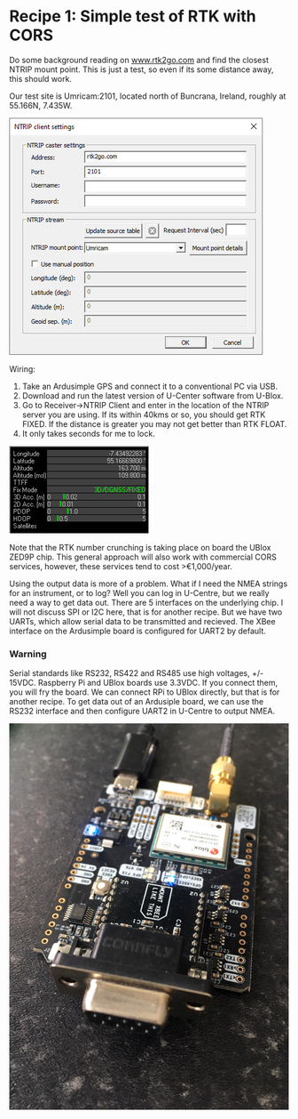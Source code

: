 # Recipe 1: Simple test of RTK with CORS

Do some background reading on www.rtk2go.com and find the closest NTRIP mount point. 
This is just a test, so even if its some distance away, this should work.

Our test site is Umricam:2101, located north of Buncrana, Ireland, roughly at 55.166N, 7.435W.

![](NTRIPClient.jpg)

Wiring:
1. Take an Ardusimple GPS and connect it to a conventional PC via USB.
2. Download and run the latest version of U-Center software from U-Blox.
3. Go to Receiver->NTRIP Client and enter in the location of the NTRIP server you are using. If its within 40kms or so, you should get RTK FIXED. If the distance is greater you may not get better than RTK FLOAT.
4. It only takes seconds for me to lock.

![](NTRIPClientData.jpg)

Note that the RTK number crunching is taking place on board the UBlox ZED9P chip.
This general approach will also work with commercial CORS services, however, these services tend to cost >€1,000/year.

Using the output data is more of a problem. What if I need the NMEA strings for an instrument, or to log? Well you can log in U-Centre, but we really need a way to get data out. There are 5 interfaces on the underlying chip. I will not discuss SPI or I2C here, that is for another recipe. But we have two UARTs, which allow serial data to be transmitted and recieved. The XBee interface on the Ardusimple board is configured for UART2 by default.  

### Warning
Serial standards like RS232, RS422 and RS485 use high voltages, +/- 15VDC. Raspberry Pi and UBlox boards use 3.3VDC. If you connect them, you will fry the board. We can connect RPi to UBlox directly, but that is for another recipe. To get data out of an Ardusiple board, we can use the RS232 interface and then configure UART2 in U-Centre to output NMEA.

![](ARdu-RS232.jpg)




